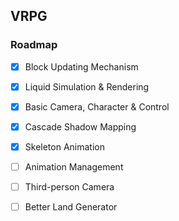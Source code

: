## VRPG

### Roadmap

- [x] Block Updating Mechanism 
- [x] Liquid Simulation & Rendering
- [x] Basic Camera, Character & Control
- [x] Cascade Shadow Mapping
- [x] Skeleton Animation
- [ ] Animation Management
- [ ] Third-person Camera
- [ ] Better Land Generator

